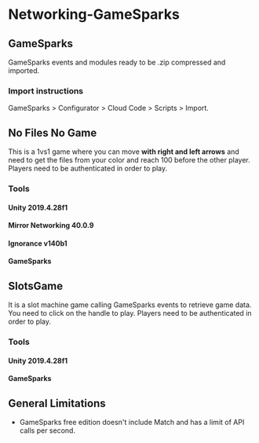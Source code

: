 # Networking-GameSparks

## GameSparks
GameSparks events and modules ready to be .zip compressed and imported.

### Import instructions
GameSparks > Configurator > Cloud Code > Scripts > Import.

## No Files No Game
This is a 1vs1 game where you can move **with right and left arrows** and need to get the files from your color and reach 100 before the other player.
Players need to be authenticated in order to play.

### Tools
#### Unity 2019.4.28f1
#### Mirror Networking 40.0.9
#### Ignorance v140b1
#### GameSparks

## SlotsGame
It is a slot machine game calling GameSparks events to retrieve game data.
You need to click on the handle to play.
Players need to be authenticated in order to play.

### Tools
#### Unity 2019.4.28f1
#### GameSparks

## General Limitations
- GameSparks free edition doesn't include Match and has a limit of API calls per second.
